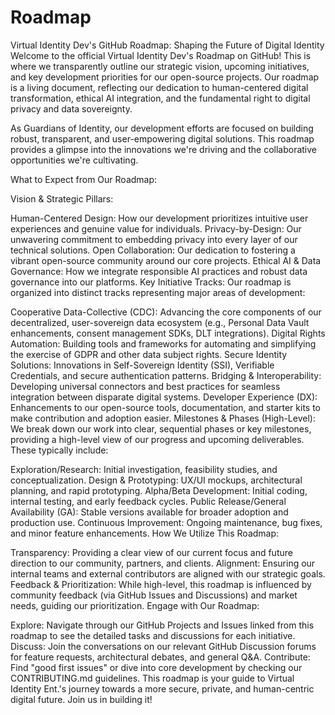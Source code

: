 # Roadmap

Virtual Identity Dev's GitHub Roadmap: Shaping the Future of Digital Identity
Welcome to the official Virtual Identity Dev's Roadmap on GitHub! This is where we transparently outline our strategic vision, upcoming initiatives, and key development priorities for our open-source projects. Our roadmap is a living document, reflecting our dedication to human-centered digital transformation, ethical AI integration, and the fundamental right to digital privacy and data sovereignty.

As Guardians of Identity, our development efforts are focused on building robust, transparent, and user-empowering digital solutions. This roadmap provides a glimpse into the innovations we're driving and the collaborative opportunities we're cultivating.

What to Expect from Our Roadmap:

Vision & Strategic Pillars:

Human-Centered Design: How our development prioritizes intuitive user experiences and genuine value for individuals.
Privacy-by-Design: Our unwavering commitment to embedding privacy into every layer of our technical solutions.
Open Collaboration: Our dedication to fostering a vibrant open-source community around our core projects.
Ethical AI & Data Governance: How we integrate responsible AI practices and robust data governance into our platforms.
Key Initiative Tracks:
Our roadmap is organized into distinct tracks representing major areas of development:

Cooperative Data-Collective (CDC): Advancing the core components of our decentralized, user-sovereign data ecosystem (e.g., Personal Data Vault enhancements, consent management SDKs, DLT integrations).
Digital Rights Automation: Building tools and frameworks for automating and simplifying the exercise of GDPR and other data subject rights.
Secure Identity Solutions: Innovations in Self-Sovereign Identity (SSI), Verifiable Credentials, and secure authentication patterns.
Bridging & Interoperability: Developing universal connectors and best practices for seamless integration between disparate digital systems.
Developer Experience (DX): Enhancements to our open-source tools, documentation, and starter kits to make contribution and adoption easier.
Milestones & Phases (High-Level):
We break down our work into clear, sequential phases or key milestones, providing a high-level view of our progress and upcoming deliverables. These typically include:

Exploration/Research: Initial investigation, feasibility studies, and conceptualization.
Design & Prototyping: UX/UI mockups, architectural planning, and rapid prototyping.
Alpha/Beta Development: Initial coding, internal testing, and early feedback cycles.
Public Release/General Availability (GA): Stable versions available for broader adoption and production use.
Continuous Improvement: Ongoing maintenance, bug fixes, and minor feature enhancements.
How We Utilize This Roadmap:

Transparency: Providing a clear view of our current focus and future direction to our community, partners, and clients.
Alignment: Ensuring our internal teams and external contributors are aligned with our strategic goals.
Feedback & Prioritization: While high-level, this roadmap is influenced by community feedback (via GitHub Issues and Discussions) and market needs, guiding our prioritization.
Engage with Our Roadmap:

Explore: Navigate through our GitHub Projects and Issues linked from this roadmap to see the detailed tasks and discussions for each initiative.
Discuss: Join the conversations on our relevant GitHub Discussion forums for feature requests, architectural debates, and general Q&A.
Contribute: Find "good first issues" or dive into core development by checking our CONTRIBUTING.md guidelines.
This roadmap is your guide to Virtual Identity Ent.'s journey towards a more secure, private, and human-centric digital future. Join us in building it!

